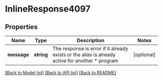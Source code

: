 # InlineResponse4097

## Properties
Name | Type | Description | Notes
------------ | ------------- | ------------- | -------------
**message** | **string** | The response is error if it already exists or the alias is already active for another      *           program | [optional] 

[[Back to Model list]](../../README.md#documentation-for-models) [[Back to API list]](../../README.md#documentation-for-api-endpoints) [[Back to README]](../../README.md)


